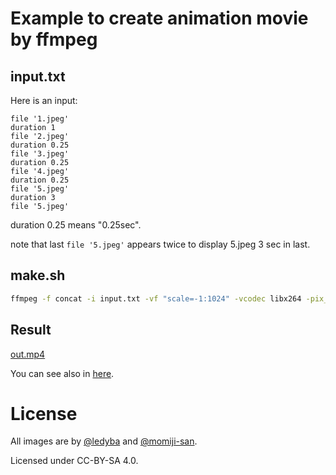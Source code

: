# Example to create animation movie by ffmpeg

## input.txt

Here is an input:

```
file '1.jpeg'
duration 1
file '2.jpeg'
duration 0.25
file '3.jpeg'
duration 0.25
file '4.jpeg'
duration 0.25
file '5.jpeg'
duration 3
file '5.jpeg'
```

duration 0.25 means "0.25sec".

note that last `file '5.jpeg'` appears twice to display 5.jpeg 3 sec in last.

## make.sh

```bash
ffmpeg -f concat -i input.txt -vf "scale=-1:1024" -vcodec libx264 -pix_fmt yuv420p -r 30 out.mp4
```

## Result

[out.mp4](out.mp4)

You can see also in [here](https://hexe.net/2020/01/23/22:26:36/).

# License

All images are by [@ledyba](https://github.com/ledyba) and [@momiji-san](https://github.com/momiji-san).

Licensed under CC-BY-SA 4.0.
